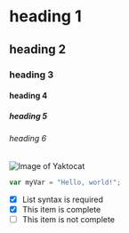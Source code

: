 # heading 1 
## heading 2
### heading 3
#### heading 4
##### heading 5
###### heading 6
![Image of Yaktocat](https://octodex.github.com/images/yaktocat.png)
``` javascript
var myVar = "Hello, world!";
```
- [x] List syntax is required
- [x] This item is complete
- [ ] This item is not complete
